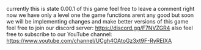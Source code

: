 currently this is state 0.00.1 of this game feel free to leave a comment
right now we have only a level one
the game functions arent any good but soon we will be implementing changes and make better versions of this game
feel free to join our discord server: https://discord.gg/F7NVZGR4
also feel free to subscribe to our YouTube channel: https://www.youtube.com/channel/UCgh4OAtoGz3xt9F-RyREIXA
